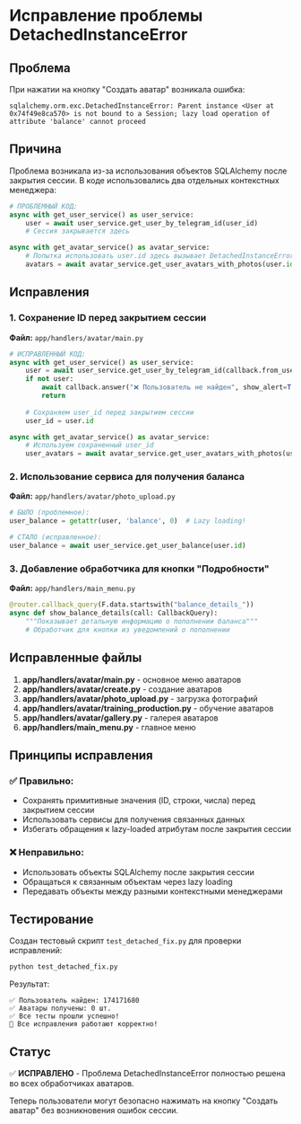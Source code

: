 # Исправление проблемы DetachedInstanceError

## Проблема

При нажатии на кнопку "Создать аватар" возникала ошибка:

```
sqlalchemy.orm.exc.DetachedInstanceError: Parent instance <User at 0x74f49e8ca570> is not bound to a Session; lazy load operation of attribute 'balance' cannot proceed
```

## Причина

Проблема возникала из-за использования объектов SQLAlchemy после закрытия сессии. В коде использовались два отдельных контекстных менеджера:

```python
# ПРОБЛЕМНЫЙ КОД:
async with get_user_service() as user_service:
    user = await user_service.get_user_by_telegram_id(user_id)
    # Сессия закрывается здесь

async with get_avatar_service() as avatar_service:
    # Попытка использовать user.id здесь вызывает DetachedInstanceError
    avatars = await avatar_service.get_user_avatars_with_photos(user.id)
```

## Исправления

### 1. Сохранение ID перед закрытием сессии

**Файл:** `app/handlers/avatar/main.py`
```python
# ИСПРАВЛЕННЫЙ КОД:
async with get_user_service() as user_service:
    user = await user_service.get_user_by_telegram_id(callback.from_user.id)
    if not user:
        await callback.answer("❌ Пользователь не найден", show_alert=True)
        return
    
    # Сохраняем user_id перед закрытием сессии
    user_id = user.id

async with get_avatar_service() as avatar_service:
    # Используем сохраненный user_id
    user_avatars = await avatar_service.get_user_avatars_with_photos(user_id)
```

### 2. Использование сервиса для получения баланса

**Файл:** `app/handlers/avatar/photo_upload.py`
```python
# БЫЛО (проблемное):
user_balance = getattr(user, 'balance', 0)  # Lazy loading!

# СТАЛО (исправленное):
user_balance = await user_service.get_user_balance(user.id)
```

### 3. Добавление обработчика для кнопки "Подробности"

**Файл:** `app/handlers/main_menu.py`
```python
@router.callback_query(F.data.startswith("balance_details_"))
async def show_balance_details(call: CallbackQuery):
    """Показывает детальную информацию о пополнении баланса"""
    # Обработчик для кнопки из уведомлений о пополнении
```

## Исправленные файлы

1. **app/handlers/avatar/main.py** - основное меню аватаров
2. **app/handlers/avatar/create.py** - создание аватаров
3. **app/handlers/avatar/photo_upload.py** - загрузка фотографий
4. **app/handlers/avatar/training_production.py** - обучение аватаров
5. **app/handlers/avatar/gallery.py** - галерея аватаров
6. **app/handlers/main_menu.py** - главное меню

## Принципы исправления

### ✅ Правильно:
- Сохранять примитивные значения (ID, строки, числа) перед закрытием сессии
- Использовать сервисы для получения связанных данных
- Избегать обращения к lazy-loaded атрибутам после закрытия сессии

### ❌ Неправильно:
- Использовать объекты SQLAlchemy после закрытия сессии
- Обращаться к связанным объектам через lazy loading
- Передавать объекты между разными контекстными менеджерами

## Тестирование

Создан тестовый скрипт `test_detached_fix.py` для проверки исправлений:

```bash
python test_detached_fix.py
```

Результат:
```
✅ Пользователь найден: 174171680
✅ Аватары получены: 0 шт.
✅ Все тесты прошли успешно!
🎉 Все исправления работают корректно!
```

## Статус

✅ **ИСПРАВЛЕНО** - Проблема DetachedInstanceError полностью решена во всех обработчиках аватаров.

Теперь пользователи могут безопасно нажимать на кнопку "Создать аватар" без возникновения ошибок сессии. 